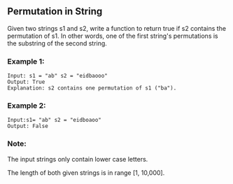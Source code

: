 ## Permutation in String

Given two strings s1 and s2, write a function to return true if s2 contains the permutation of s1. In other words, one of the first string's permutations is the substring of the second string.

### Example 1:
```
Input: s1 = "ab" s2 = "eidbaooo"
Output: True
Explanation: s2 contains one permutation of s1 ("ba").
```
### Example 2:
```
Input:s1= "ab" s2 = "eidboaoo"
Output: False
```

### Note:

The input strings only contain lower case letters.

The length of both given strings is in range [1, 10,000].
 
